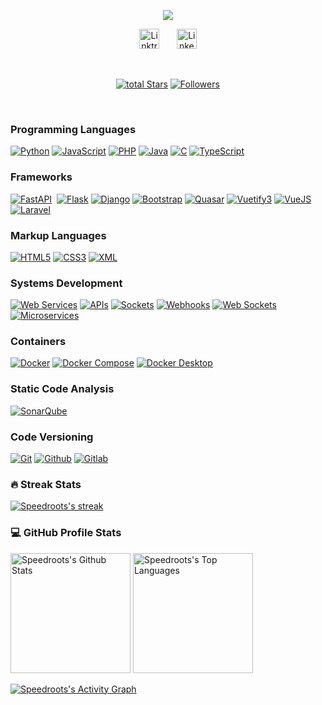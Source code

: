 <p align="center">
<!-- Typing SVG by DenverCoder1 - https://github.com/DenverCoder1/readme-typing-svg -->
<a href="#">
<img src="https://readme-typing-svg.demolab.com/?lines=Systems%20Analyst%20and%20Developer;Focused%20in%20Web%20Services%20and%20API%20Development;Five%2B%20Years%20of%20Coding%20Experience&font=Fira%20Code&center=true&width=600&height=45&color=f75c7e&vCenter=true&pause=1000&size=22" />
</a>
</p>

<!-- Social icons section -->
<p align="center">
<a href="https://linktr.ee/speedroots"><img width="32px" alt="Linktree | Speedroots" title="Linktree" src="https://assets.production.linktr.ee/profiles/_next/static/logo-assets/favicon.ico"/></a>
&#8287;&#8287;&#8287;&#8287;&#8287;
<a href="https://www.linkedin.com/in/speedroots//"><img width="32px" alt="LinkedIn" title="LinkedIn" src="https://i.imgur.com/yRpa1dQ.png"/></a>
</p>

<br/>

<!-- Social badges section -->
<p align="center">
<a href="https://github.com/speedroots?tab=repositories&sort=stargazers">
<img alt="total Stars" title="Total Stars on GitHub" src="https://custom-icon-badges.demolab.com/github/stars/speedroots?color=55960c&style=for-the-badge&labelColor=488207&logo=star"/></a>
<a href="https://github.com/speedroots?tab=followers">
<img alt="Followers" title="Follow Me on Github" src="https://custom-icon-badges.demolab.com/github/followers/speedroots?color=236ad3&labelColor=1155ba&style=for-the-badge&logo=person-add&label=Followers&logoColor=white"/></a>
</p>

<br/>

<summary>
	<h3>Programming Languages</h3>
</summary>

<p>
	<a href="#"><img alt="Python" src="https://img.shields.io/badge/Python-14354C.svg?logo=python&logoColor=white"></a>
	<a href="#"><img alt="JavaScript" src="https://img.shields.io/badge/JavaScript-14354C.svg?logo=javascript&logoColor=black"></a>
	<a href="#"><img alt="PHP" src="https://img.shields.io/badge/PHP-14354C.svg?logo=php&logoColor=white"></a>
	<a href="#"><img alt="Java" src="https://custom-icon-badges.demolab.com/badge/Java-14354C.svg?logo=java&logoColor=white"></a>
	<a href="#"><img alt="C" src="https://custom-icon-badges.demolab.com/badge/C-14354C.svg?logo=c-in-hexagon&logoColor=white"></a>
	<a href="#"><img alt="TypeScript" src="https://shields.io/badge/TypeScript-3178C6?logo=TypeScript&logoColor=FFF&style=flat-square"></a>
</p>

<summary>
	<h3>Frameworks</h3>
</summary>

<p>
	<a href="#"><img alt="FastAPI" src="https://img.shields.io/badge/FastAPI-14354C.svg?logo=FastAPI&logoColor=white"></a>
	<a href="#"><img alt="" src=""></a>
	<a href="#"><img alt="Flask" src="https://img.shields.io/badge/Flask-14354C.svg?logo=flask&logoColor=white"></a>
	<a href="#"><img alt="Django" src="https://img.shields.io/badge/Django-14354C.svg?logo=Django&logoColor=white"></a>
	<a href="#"><img alt="Bootstrap" src="https://img.shields.io/badge/Boostrap-14354C.svg?logo=Boostrap&logoColor=white"></a>
	<a href="#"><img alt="Quasar" src="https://img.shields.io/badge/Quasar-14354C.svg?logo=Quasar&logoColor=white"></a>
	<a href="#"><img alt="Vuetify3" src="https://img.shields.io/badge/Vuetify3-14354C.svg?logo=Vuetify3&logoColor=white"></a>
	<a href="#"><img alt="VueJS" src="https://img.shields.io/badge/VueJS-14354C.svg?logo=VueJS&logoColor=white"></a>
	<a href="#"><img alt="Laravel" src="https://img.shields.io/badge/Laravel-14354C.svg?logo=Laravel&logoColor=white"></a>
</p>

<summary>
	<h3>Markup Languages</h3>
</summary>

<p>
	<a href="#"><img alt="HTML5" src="https://img.shields.io/badge/HTML5-14354C.svg?logo=HTML5&logoColor=white"></a>
	<a href="#"><img alt="CSS3" src="https://img.shields.io/badge/CSS3-14354C.svg?logo=CSS3&logoColor=white"></a>
	<a href="#"><img alt="XML" src="https://img.shields.io/badge/XML-14354C.svg?logo=XML&logoColor=white"></a>
</p>

<summary>
	<h3>Systems Development</h3>
</summary>

<p>
	<a href="#"><img alt="Web Services" src="https://img.shields.io/badge/Web%20Services-14354C.svg?logo=WebServices&logoColor=white"></a>
	<a href="#"><img alt="APIs" src="https://img.shields.io/badge/APIs-14354C.svg?logo=APIs&logoColor=white"></a>
	<a href="#"><img alt="Sockets" src="https://img.shields.io/badge/Sockets-14354C.svg?logo=Sockets&logoColor=white"></a>
	<a href="#"><img alt="Webhooks" src="https://img.shields.io/badge/Webhooks-14354C.svg?logo=Webhooks&logoColor=white"></a>
	<a href="#"><img alt="Web Sockets" src="https://img.shields.io/badge/Web%20Sockets-14354C.svg?logo=WebSockets&logoColor=white"></a>
	<a href="#"><img alt="Microservices" src="https://img.shields.io/badge/Microservices-14354C.svg?logo=Microservices&logoColor=white"></a>
</p>

<summary>
	<h3>Containers</h3>
</summary>

<p>
	<a href="#"><img alt="Docker" src="https://img.shields.io/badge/Docker-14354C.svg?logo=Docker&logoColor=white"></a>
	<a href="#"><img alt="Docker Compose" src="https://img.shields.io/badge/Docker%20Compose-14354C.svg?logo=Docker&logoColor=white"></a>
	<a href="#"><img alt="Docker Desktop" src="https://img.shields.io/badge/Docker%20Desktop-14354C.svg?logo=Docker&logoColor=white"></a>
</p>

<summary>
	<h3>Static Code Analysis</h3>
</summary>

<p>
	<a href="#"><img alt="SonarQube" src="https://img.shields.io/badge/SonarQube-14354C.svg?logo=SonarQube&logoColor=white"></a>
</p>

<summary>
	<h3>Code Versioning</h3>
</summary>

<p>
	<a href="#"><img alt="Git" src="https://img.shields.io/badge/Git-14354C.svg?logo=Git&logoColor=white"></a>
	<a href="#"><img alt="Github" src="https://img.shields.io/badge/Github-14354C.svg?logo=Github&logoColor=white"></a>
	<a href="#"><img alt="Gitlab" src="https://img.shields.io/badge/Gitlab-14354C.svg?logo=Gitlab&logoColor=white"></a>
</p>

<summary>
	<h3>🔥 Streak Stats</h3>
</summary>

<p>
	<a href="https://github.com/speedroots/github-readme-streak-stats">
	<!-- Use https://streak-stats.demolab.com or self-host with your own Vercel app - visit https://git.io/streak-stats for instructions -->
	<img title="🔥 Get streak stats for your profile at git.io/streak-stats" alt="Speedroots's streak" src="https://github-readme-streak-stats-eight.vercel.app/?user=speedroots&theme=monokai-metallian&hide_border=true&short_numbers=true"/>
	</a>
</p>

<summary>
	<h3>💻 GitHub Profile Stats</h3>
</summary>

<a href="https://github.com/anuraghazra/github-readme-stats"><img alt="Speedroots's Github Stats" src="https://denvercoder1-github-readme-stats.vercel.app/api/?username=speedroots&show_icons=true&include_all_commits=true&count_private=true&theme=react&hide_border=true&bg_color=1F222E&title_color=F85D7F&icon_color=F8D866" height="192px"/></a>
<a href="https://github.com/anuraghazra/github-readme-stats"><img alt="Speedroots's Top Languages" src="https://denvercoder1-github-readme-stats.vercel.app/api/top-langs/?username=speedroots&langs_count=8&layout=compact&theme=react&hide_border=true&bg_color=1F222E&title_color=F85D7F&icon_color=F8D866&hide=Jupyter%20Notebook,Roff" height="192px"/></a>
<br/>

<a href="https://github.com/ashutosh00710/github-readme-activity-graph"><img alt="Speedroots's Activity Graph" src="https://github-readme-activity-graph.vercel.app/graph/?username=speedroots&bg_color=1F222E&color=F8D866&line=F85D7F&point=FFFFFF&hide_border=true" /></a>
